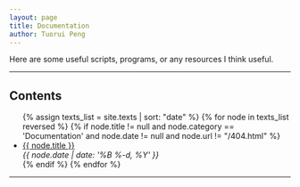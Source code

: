 ```yaml
---
layout: page
title: Documentation
author: Tuorui Peng
---
```


Here are some useful scripts, programs, or any resources I think useful.

-----------

<div class="toc">
  <h2>Contents</h2>
  <p></p>
  <ul class="texts">
  {% assign texts_list = site.texts | sort: "date"  %}
  {% for node in texts_list reversed %}
    {% if node.title != null and node.category == 'Documentation' and node.date != null and node.url != "/404.html" %} 
      <li class="text-title">
        <a href="{{ site.baseurl }}/../{{ node.url }}">
          {{ node.title }}
        </a>
        <div class="post-date small"> <I>{{ node.date | date: '%B %-d, %Y' }}</I></div>
      </li>
    {% endif %}
  {% endfor %}
  </ul>
</div>

--------------
